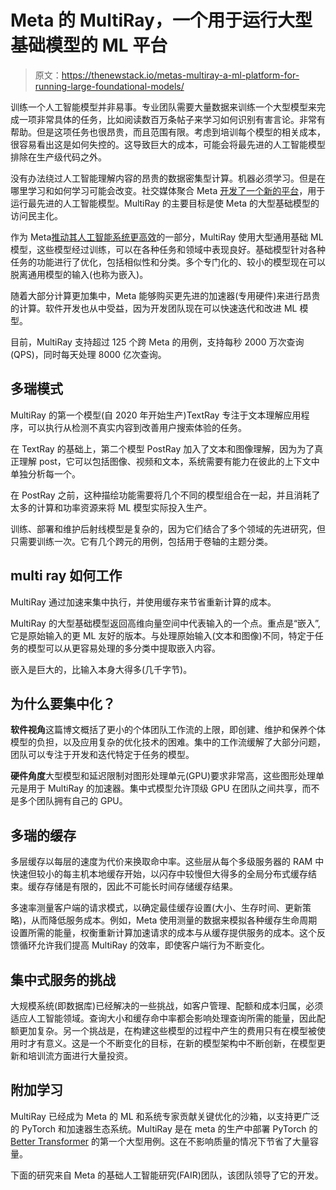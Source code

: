 # Meta 的 MultiRay，一个用于运行大型基础模型的 ML 平台

> 原文：<https://thenewstack.io/metas-multiray-a-ml-platform-for-running-large-foundational-models/>

训练一个人工智能模型并非易事。专业团队需要大量数据来训练一个大型模型来完成一项非常具体的任务，比如阅读数百万条帖子来学习如何识别有害言论。非常有帮助。但是这项任务也很昂贵，而且范围有限。考虑到培训每个模型的相关成本，很容易看出这是如何失控的。这导致巨大的成本，可能会将最先进的人工智能模型排除在生产级代码之外。

没有办法绕过人工智能理解内容的昂贵的数据密集型计算。机器必须学习。但是在哪里学习和如何学习可能会改变。社交媒体聚合 Meta [开发了一个新的平台](https://ai.facebook.com/blog/multiray-large-scale-AI-models/)，用于运行最先进的人工智能模型。MultiRay 的主要目标是使 Meta 的大型基础模型的访问民主化。

作为 Meta[推动其人工智能系统更高效](https://proceedings.mlsys.org/paper/2022/file/ed3d2c21991e3bef5e069713af9fa6ca-Paper.pdf)的一部分，MultiRay 使用大型通用基础 ML 模型，这些模型经过训练，可以在各种任务和领域中表现良好。基础模型针对各种任务的功能进行了优化，包括相似性和分类。多个专门化的、较小的模型现在可以脱离通用模型的输入(也称为嵌入)。

随着大部分计算更加集中，Meta 能够购买更先进的加速器(专用硬件)来进行昂贵的计算。软件开发也从中受益，因为开发团队现在可以快速迭代和改进 ML 模型。

目前，MultiRay 支持超过 125 个跨 Meta 的用例，支持每秒 2000 万次查询(QPS)，同时每天处理 8000 亿次查询。

## **多瑞模式**

MultiRay 的第一个模型(自 2020 年开始生产)TextRay 专注于文本理解应用程序，可以执行从检测不真实内容到改善用户搜索体验的任务。

在 TextRay 的基础上，第二个模型 PostRay 加入了文本和图像理解，因为为了真正理解 post，它可以包括图像、视频和文本，系统需要有能力在彼此的上下文中单独分析每一个。

在 PostRay 之前，这种描绘功能需要将几个不同的模型组合在一起，并且消耗了太多的计算和功率资源来将 ML 模型实际投入生产。

训练、部署和维护后射线模型是复杂的，因为它们结合了多个领域的先进研究，但只需要训练一次。它有几个跨元的用例，包括用于卷轴的主题分类。

## **multi ray 如何工作**

MultiRay 通过加速来集中执行，并使用缓存来节省重新计算的成本。

MultiRay 的大型基础模型返回高维向量空间中代表输入的一个点。重点是“嵌入”,它是原始输入的更 ML 友好的版本。与处理原始输入(文本和图像)不同，特定于任务的模型可以从更容易处理的多分类中提取嵌入内容。

嵌入是巨大的，比输入本身大得多(几千字节)。

## 为什么要集中化？

**软件视角**这篇博文概括了更小的个体团队工作流的上限，即创建、维护和保养个体模型的负担，以及应用复杂的优化技术的困难。集中的工作流缓解了大部分问题，团队可以专注于开发和迭代特定于任务的模型。

**硬件角度**大型模型和延迟限制对图形处理单元(GPU)要求非常高，这些图形处理单元是用于 MultiRay 的加速器。集中式模型允许顶级 GPU 在团队之间共享，而不是多个团队拥有自己的 GPU。

## 多瑞的缓存

多层缓存以每层的速度为代价来换取命中率。这些层从每个多级服务器的 RAM 中快速但较小的每主机本地缓存开始，以闪存中较慢但大得多的全局分布式缓存结束。缓存存储是有限的，因此不可能长时间存储缓存结果。

多速率测量客户端的请求模式，以确定最佳缓存设置(大小、生存时间、更新策略)，从而降低服务成本。例如，Meta 使用测量的数据来模拟各种缓存生命周期设置所需的能量，权衡重新计算加速请求的成本与从缓存提供服务的成本。这个反馈循环允许我们提高 MultiRay 的效率，即使客户端行为不断变化。

## **集中式服务的挑战**

大规模系统(即数据库)已经解决的一些挑战，如客户管理、配额和成本归属，必须适应人工智能领域。查询大小和缓存命中率都会影响处理查询所需的能量，因此配额更加复杂。另一个挑战是，在构建这些模型的过程中产生的费用只有在模型被使用时才有意义。这是一个不断变化的目标，在新的模型架构中不断创新，在模型更新和培训流方面进行大量投资。

## **附加学习**

MultiRay 已经成为 Meta 的 ML 和系统专家贡献关键优化的沙箱，以支持更广泛的 PyTorch 和加速器生态系统。MultiRay 是在 meta 的生产中部署 PyTorch 的 [Better Transformer](https://pytorch.org/blog/a-better-transformer-for-fast-transformer-encoder-inference/) 的第一个大型用例。这在不影响质量的情况下节省了大量容量。

下面的研究来自 Meta 的基础人工智能研究(FAIR)团队，该团队领导了它的开发。

<svg xmlns:xlink="http://www.w3.org/1999/xlink" viewBox="0 0 68 31" version="1.1"><title>Group</title> <desc>Created with Sketch.</desc></svg>